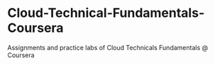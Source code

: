 # Cloud-Technical-Fundamentals-Coursera
Assignments and practice labs of Cloud Technicals Fundamentals @ Coursera
